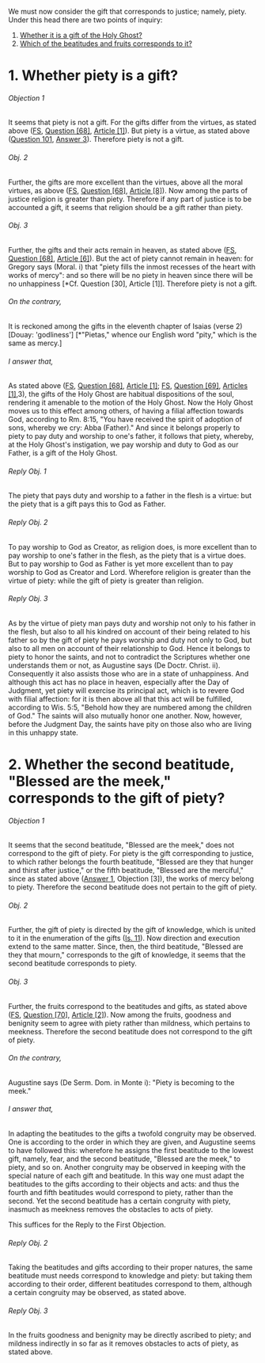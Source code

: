 We must now consider the gift that corresponds to justice; namely, piety. Under this head there are two points of inquiry:  

1. [ Whether it is a gift of the Holy Ghost?](#1.%20Whether%20piety%20is%20a%20gift?)
2. [ Which of the beatitudes and fruits corresponds to it?](#2.%20Whether%20the%20second%20beatitude,%20"Blessed%20are%20the%20meek,"%20corresponds%20to%20the%20gift%20of%20piety?)



# 1. Whether piety is a gift? 

###### Objection 1
It seems that piety is not a gift. For the gifts differ from the virtues, as stated above ([FS](../FS.html), [Question \[68\]](../FS/FS068.html#FSQ68OUTP1), [Article \[1\]](../FS/FS068.html#FSQ68A1THEP1)). But piety is a virtue, as stated above ([Question 101](../92.%20Vices%20Opposed%20to%20Religion%20(23)/97.%20Irreligion,%20I.e.%20by%20Way%20of%20Deficiency%20(6)/101.%20Piety.md), [Answer 3](../92.%20Vices%20Opposed%20to%20Religion%20(23)/97.%20Irreligion,%20I.e.%20by%20Way%20of%20Deficiency%20(6)/101.%20Piety.md#3.%20Whether%20piety%20is%20a%20special%20virtue%20distinct%20from%20other%20virtues?%20)). Therefore piety is not a gift.  

###### Obj. 2
Further, the gifts are more excellent than the virtues, above all the moral virtues, as above ([FS](../FS.html), [Question \[68\]](../FS/FS068.html#FSQ68OUTP1), [Article \[8\]](../FS/FS068.html#FSQ68A8THEP1)). Now among the parts of justice religion is greater than piety. Therefore if any part of justice is to be accounted a gift, it seems that religion should be a gift rather than piety.  

###### Obj. 3
Further, the gifts and their acts remain in heaven, as stated above ([FS](../FS.html), [Question \[68\]](../FS/FS068.html#FSQ68OUTP1), [Article \[6\]](../FS/FS068.html#FSQ68A6THEP1)). But the act of piety cannot remain in heaven: for Gregory says (Moral. i) that "piety fills the inmost recesses of the heart with works of mercy": and so there will be no piety in heaven since there will be no unhappiness \[\*Cf. Question \[30\], Article \[1\]\]. Therefore piety is not a gift.  

###### On the contrary,
It is reckoned among the gifts in the eleventh chapter of Isaias (verse 2) \[Douay: 'godliness'\] \[\*"Pietas," whence our English word "pity," which is the same as mercy.\]  

###### I answer that,
As stated above ([FS](../FS.html), [Question \[68\]](../FS/FS068.html#FSQ68OUTP1), [Article \[1\]](../FS/FS068.html#FSQ68A1THEP1); [FS](../FS.html), [Question \[69\]](../FS/FS069.html#FSQ69OUTP1), [Articles \[1\]](../FS/FS069.html#FSQ69ATHEP1),3), the gifts of the Holy Ghost are habitual dispositions of the soul, rendering it amenable to the motion of the Holy Ghost. Now the Holy Ghost moves us to this effect among others, of having a filial affection towards God, according to Rm. 8:15, "You have received the spirit of adoption of sons, whereby we cry: Abba (Father)." And since it belongs properly to piety to pay duty and worship to one's father, it follows that piety, whereby, at the Holy Ghost's instigation, we pay worship and duty to God as our Father, is a gift of the Holy Ghost.  

###### Reply Obj. 1
The piety that pays duty and worship to a father in the flesh is a virtue: but the piety that is a gift pays this to God as Father.  

###### Reply Obj. 2
To pay worship to God as Creator, as religion does, is more excellent than to pay worship to one's father in the flesh, as the piety that is a virtue does. But to pay worship to God as Father is yet more excellent than to pay worship to God as Creator and Lord. Wherefore religion is greater than the virtue of piety: while the gift of piety is greater than religion.  

###### Reply Obj. 3
As by the virtue of piety man pays duty and worship not only to his father in the flesh, but also to all his kindred on account of their being related to his father so by the gift of piety he pays worship and duty not only to God, but also to all men on account of their relationship to God. Hence it belongs to piety to honor the saints, and not to contradict the Scriptures whether one understands them or not, as Augustine says (De Doctr. Christ. ii). Consequently it also assists those who are in a state of unhappiness. And although this act has no place in heaven, especially after the Day of Judgment, yet piety will exercise its principal act, which is to revere God with filial affection: for it is then above all that this act will be fulfilled, according to Wis. 5:5, "Behold how they are numbered among the children of God." The saints will also mutually honor one another. Now, however, before the Judgment Day, the saints have pity on those also who are living in this unhappy state.  




# 2. Whether the second beatitude, "Blessed are the meek," corresponds to the gift of piety? 

###### Objection 1
It seems that the second beatitude, "Blessed are the meek," does not correspond to the gift of piety. For piety is the gift corresponding to justice, to which rather belongs the fourth beatitude, "Blessed are they that hunger and thirst after justice," or the fifth beatitude, "Blessed are the merciful," since as stated above ([Answer 1](#1.%20Whether%20piety%20is%20a%20gift?%20), Objection \[3\]), the works of mercy belong to piety. Therefore the second beatitude does not pertain to the gift of piety.  

###### Obj. 2
Further, the gift of piety is directed by the gift of knowledge, which is united to it in the enumeration of the gifts ([Is. 11](http://bible.gospelcom.net/bible?Is++11)). Now direction and execution extend to the same matter. Since, then, the third beatitude, "Blessed are they that mourn," corresponds to the gift of knowledge, it seems that the second beatitude corresponds to piety.  

###### Obj. 3
Further, the fruits correspond to the beatitudes and gifts, as stated above ([FS](../FS.html), [Question \[70\]](../FS/FS070.html#FSQ70OUTP1), [Article \[2\]](../FS/FS070.html#FSQ70A2THEP1)). Now among the fruits, goodness and benignity seem to agree with piety rather than mildness, which pertains to meekness. Therefore the second beatitude does not correspond to the gift of piety.  

###### On the contrary,
Augustine says (De Serm. Dom. in Monte i): "Piety is becoming to the meek."  

###### I answer that,
In adapting the beatitudes to the gifts a twofold congruity may be observed. One is according to the order in which they are given, and Augustine seems to have followed this: wherefore he assigns the first beatitude to the lowest gift, namely, fear, and the second beatitude, "Blessed are the meek," to piety, and so on. Another congruity may be observed in keeping with the special nature of each gift and beatitude. In this way one must adapt the beatitudes to the gifts according to their objects and acts: and thus the fourth and fifth beatitudes would correspond to piety, rather than the second. Yet the second beatitude has a certain congruity with piety, inasmuch as meekness removes the obstacles to acts of piety.  

This suffices for the Reply to the First Objection.

###### Reply Obj. 2
Taking the beatitudes and gifts according to their proper natures, the same beatitude must needs correspond to knowledge and piety: but taking them according to their order, different beatitudes correspond to them, although a certain congruity may be observed, as stated above.  

###### Reply Obj. 3
In the fruits goodness and benignity may be directly ascribed to piety; and mildness indirectly in so far as it removes obstacles to acts of piety, as stated above.